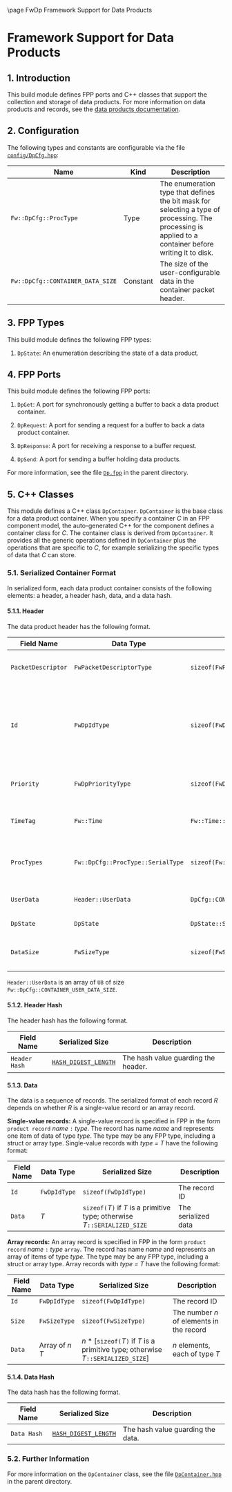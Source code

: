 \page FwDp Framework Support for Data Products
# Framework Support for Data Products

## 1. Introduction

This build module defines FPP ports and C++ classes that support
the collection and storage of data products.
For more information on data products and records, see the
[data products documentation](../../../docs/Design/data-products.md).

## 2. Configuration

The following types and constants are configurable via the file
[`config/DpCfg.hpp`](../../../config/DpCfg.hpp):

| Name | Kind | Description |
| ---- | ---- | ---- |
| `Fw::DpCfg::ProcType` | Type | The enumeration type that defines the bit mask for selecting a type of processing. The processing is applied to a container before writing it to disk. |
| `Fw::DpCfg::CONTAINER_DATA_SIZE` | Constant | The size of the user-configurable data in the container packet header. |

## 3. FPP Types

This build module defines the following FPP types:

1. `DpState`: An enumeration describing the state of a data product.

## 4. FPP Ports

This build module defines the following FPP ports:

1. `DpGet`: A port for synchronously getting a buffer to back
   a data product container.

1. `DpRequest`: A port for sending a request for a buffer to back
   a data product container.

1. `DpResponse`: A port for receiving a response to a buffer request.

1. `DpSend`: A port for sending a buffer holding data products.

For more information, see the file [`Dp.fpp`](../Dp.fpp) in the parent
directory.

## 5. C++ Classes

This module defines a C++ class `DpContainer`.
`DpContainer` is the base class for a data product container.
When you specify a container _C_ in an FPP component model,
the auto-generated C++ for the component defines a container
class for _C_.
The container class is derived from `DpContainer`.
It provides all the generic operations defined in `DpContainer`
plus the operations that are specific to _C_, for example
serializing the specific types of data that _C_ can store.

<a name="serial-format"></a>
### 5.1. Serialized Container Format

In serialized form, each data product container consists of the following
elements: a header, a header hash, data, and a data hash.

#### 5.1.1. Header

The data product header has the following format.

|Field Name|Data Type|Serialized Size|Description|
|----------|---------|---------------|-----------|
|`PacketDescriptor`|`FwPacketDescriptorType`|`sizeof(FwPacketDescriptorType)`|The F Prime packet descriptor [`FW_PACKET_DP`](../../../Fw/Com/ComPacket.hpp)|
|`Id`|`FwDpIdType`|`sizeof(FwDpIdType)`|The container ID. This is a system-global ID (component-local ID + component base ID)|
|`Priority`|`FwDpPriorityType`|`sizeof(FwDpPriorityType)`|The container default priority|
|`TimeTag`|`Fw::Time`|`Fw::Time::SERIALIZED_SIZE`|The time tag associated with the container|
|`ProcTypes`|`Fw::DpCfg::ProcType::SerialType`|`sizeof(Fw::DpCfg::ProcType::SerialType)`|The processing types, represented as a bit mask|
|`UserData`|`Header::UserData`|`DpCfg::CONTAINER_USER_DATA_SIZE`|User-configurable data|
|`DpState`|`DpState`|`DpState::SERIALIZED_SIZE`|The data product state
|`DataSize`|`FwSizeType`|`sizeof(FwSizeType)`|The size of the data payload in bytes|

`Header::UserData` is an array of `U8` of size `Fw::DpCfg::CONTAINER_USER_DATA_SIZE`.

#### 5.1.2. Header Hash

The header hash has the following format.

|Field Name|Serialized Size|Description|
|----------|---------------|-----------|
|`Header Hash`|[`HASH_DIGEST_LENGTH`](../../../Utils/Hash/README.md)|The hash value guarding the header.|

#### 5.1.3. Data

The data is a sequence of records.
The serialized format of each record _R_ depends on whether _R_ is a
single-value record or an array record.

**Single-value records:**
A single-value record is specified in FPP in the form `product record` _name_ `:` _type_.
The record has name _name_ and represents one item of data of type _type_.
The type may be any FPP type, including a struct or array type.
Single-value records with _type = T_ have the following format:

|Field Name|Data Type|Serialized Size|Description|
|----------|---------|---------------|-----------|
|`Id`|`FwDpIdType`|`sizeof(FwDpIdType)`|The record ID|
|`Data`|_T_|`sizeof(`_T_`)` if _T_ is a primitive type; otherwise _T_`::SERIALIZED_SIZE`|The serialized data|

**Array records:**
An array record is specified in FPP in the form `product record` _name_ `:` _type_ `array`.
The record has name _name_ and represents an array of items of type _type_.
The type may be any FPP type, including a struct or array type.
Array records with _type = T_ have the following format:

|Field Name|Data Type|Serialized Size|Description|
|----------|---------|---------------|-----------|
|`Id`|`FwDpIdType`|`sizeof(FwDpIdType)`|The record ID|
|`Size`|`FwSizeType`|`sizeof(FwSizeType)`|The number _n_ of elements in the record|
|`Data`|Array of _n_ _T_|_n_ * [`sizeof(`_T_`)` if _T_ is a primitive type; otherwise _T_`::SERIALIZED_SIZE`]|_n_ elements, each of type _T_|

#### 5.1.4. Data Hash

The data hash has the following format.

|Field Name|Serialized Size|Description|
|----------|---------------|-----------|
|`Data Hash`|[`HASH_DIGEST_LENGTH`](../../../Utils/Hash/README.md)|The hash value guarding the data.|

### 5.2. Further Information

For more information on the `DpContainer` class, see the file [`DpContainer.hpp`](../DpContainer.hpp) in
the parent directory.
